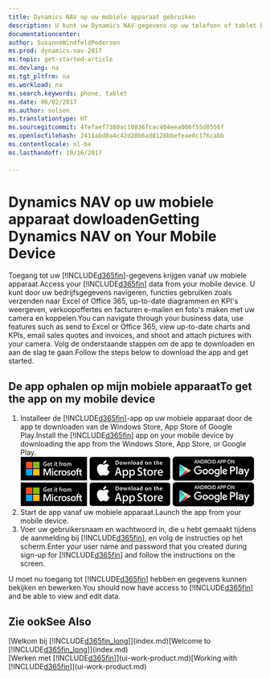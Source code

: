 ```yaml
---
title: Dynamics NAV op uw mobiele apparaat gebruiken
description: U kunt uw Dynamics NAV-gegevens op uw telefoon of tablet bekijken en bewerken.
documentationcenter: 
author: SusanneWindfeldPedersen
ms.prod: dynamics-nav-2017
ms.topic: get-started-article
ms.devlang: na
ms.tgt_pltfrm: na
ms.workload: na
ms.search.keywords: phone, tablet
ms.date: 06/02/2017
ms.author: solsen
ms.translationtype: HT
ms.sourcegitcommit: 4fefaef7380ac10836fcac404eea006f55d8556f
ms.openlocfilehash: 2411abd8a4c42d28b6ad8128bbefeae0c176cabb
ms.contentlocale: nl-be
ms.lasthandoff: 10/16/2017

---
```


# <a name="getting-dynamics-nav-on-your-mobile-device"></a><span data-ttu-id="edd9c-103">Dynamics NAV op uw mobiele apparaat dowloaden</span><span class="sxs-lookup"><span data-stu-id="edd9c-103">Getting Dynamics NAV on Your Mobile Device</span></span>
<span data-ttu-id="edd9c-104">Toegang tot uw [!INCLUDE[d365fin](includes/d365fin_md.md)]-gegevens krijgen vanaf uw mobiele apparaat.</span><span class="sxs-lookup"><span data-stu-id="edd9c-104">Access your [!INCLUDE[d365fin](includes/d365fin_md.md)] data from your mobile device.</span></span> <span data-ttu-id="edd9c-105">U kunt door uw bedrijfsgegevens navigeren, functies gebruiken zoals verzenden naar Excel of Office 365, up-to-date diagrammen en KPI's weergeven, verkoopoffertes en facturen e-mailen en foto's maken met uw camera en koppelen.</span><span class="sxs-lookup"><span data-stu-id="edd9c-105">You can navigate through your business data, use features such as send to Excel or Office 365, view up-to-date charts and KPIs, email sales quotes and invoices, and shoot and attach pictures with your camera.</span></span> <span data-ttu-id="edd9c-106">Volg de onderstaande stappen om de app te downloaden en aan de slag te gaan.</span><span class="sxs-lookup"><span data-stu-id="edd9c-106">Follow the steps below to download the app and get started.</span></span>

## <a name="to-get-the-app-on-my-mobile-device"></a><span data-ttu-id="edd9c-107">De app ophalen op mijn mobiele apparaat</span><span class="sxs-lookup"><span data-stu-id="edd9c-107">To get the app on my mobile device</span></span>
1. <span data-ttu-id="edd9c-108">Installeer de [!INCLUDE[d365fin](includes/d365fin_md.md)]-app op uw mobiele apparaat door de app te downloaden van de Windows Store, App Store of Google Play.</span><span class="sxs-lookup"><span data-stu-id="edd9c-108">Install the [!INCLUDE[d365fin](includes/d365fin_md.md)] app on your mobile device by downloading the app from the Windows Store, App Store, or Google Play.</span></span>  
<span data-ttu-id="edd9c-109">[![Windows Store](./media/install-mobile-app/windowsstore.png)](http://go.microsoft.com/fwlink/?LinkId=734848)
[![App Store](./media/install-mobile-app/appstore.png)](http://go.microsoft.com/fwlink/?LinkId=734847) [![Google Play](./media/install-mobile-app/googleplay.png)](http://go.microsoft.com/fwlink/?LinkId=734849)</span><span class="sxs-lookup"><span data-stu-id="edd9c-109">[![Windows Store](./media/install-mobile-app/windowsstore.png)](http://go.microsoft.com/fwlink/?LinkId=734848)
[![App Store](./media/install-mobile-app/appstore.png)](http://go.microsoft.com/fwlink/?LinkId=734847) [![Google Play](./media/install-mobile-app/googleplay.png)](http://go.microsoft.com/fwlink/?LinkId=734849)</span></span>  
2. <span data-ttu-id="edd9c-110">Start de app vanaf uw mobiele apparaat.</span><span class="sxs-lookup"><span data-stu-id="edd9c-110">Launch the app from your mobile device.</span></span>
3. <span data-ttu-id="edd9c-111">Voer uw gebruikersnaam en wachtwoord in, die u hebt gemaakt tijdens de aanmelding bij [!INCLUDE[d365fin](includes/d365fin_md.md)], en volg de instructies op het scherm.</span><span class="sxs-lookup"><span data-stu-id="edd9c-111">Enter your user name and password that you created during sign-up for [!INCLUDE[d365fin](includes/d365fin_md.md)] and follow the instructions on the screen.</span></span>

<span data-ttu-id="edd9c-112">U moet nu toegang tot [!INCLUDE[d365fin](includes/d365fin_md.md)] hebben en gegevens kunnen bekijken en bewerken.</span><span class="sxs-lookup"><span data-stu-id="edd9c-112">You should now have access to [!INCLUDE[d365fin](includes/d365fin_md.md)] and be able to view and edit data.</span></span>

## <a name="see-also"></a><span data-ttu-id="edd9c-113">Zie ook</span><span class="sxs-lookup"><span data-stu-id="edd9c-113">See Also</span></span>
<span data-ttu-id="edd9c-114">[Welkom bij [!INCLUDE[d365fin_long](includes/d365fin_long_md.md)]](index.md)</span><span class="sxs-lookup"><span data-stu-id="edd9c-114">[Welcome to [!INCLUDE[d365fin_long](includes/d365fin_long_md.md)]](index.md)</span></span>  
<span data-ttu-id="edd9c-115">[Werken met [!INCLUDE[d365fin](includes/d365fin_md.md)]](ui-work-product.md)</span><span class="sxs-lookup"><span data-stu-id="edd9c-115">[Working with [!INCLUDE[d365fin](includes/d365fin_md.md)]](ui-work-product.md)</span></span>  

